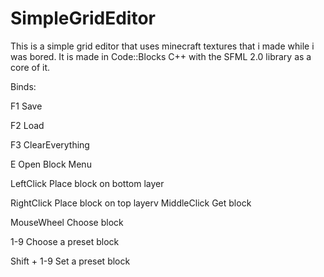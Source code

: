 # SimpleGridEditor
This is a simple grid editor that uses minecraft textures that i made while i was bored.
It is made in Code::Blocks C++ with the SFML 2.0 library as a core of it.

Binds:<p>
F1 Save<p>
F2 Load<p>
F3 ClearEverything<p>
E Open Block Menu<p>
LeftClick Place block on bottom layer<p>
RightClick Place block on top layerv
MiddleClick Get block<p>
MouseWheel Choose block<p>
1-9 Choose a preset block<p>
Shift + 1-9 Set a preset block<p>
